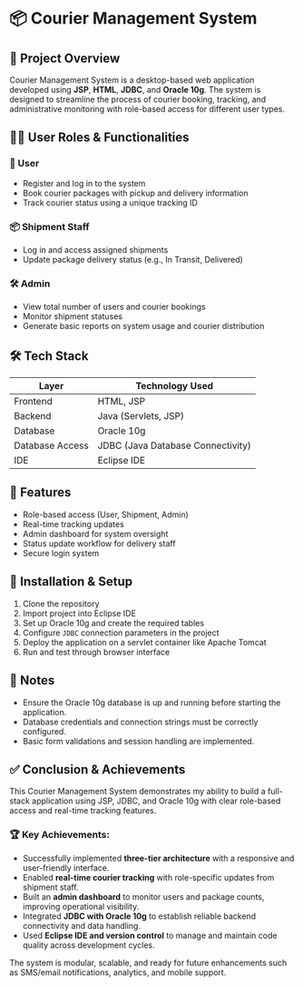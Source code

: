 # 📦 Courier Management System

## 🚀 Project Overview
Courier Management System is a desktop-based web application developed using **JSP**, **HTML**, **JDBC**, and **Oracle 10g**. The system is designed to streamline the process of courier booking, tracking, and administrative monitoring with role-based access for different user types.

## 🧑‍💼 User Roles & Functionalities

### 👤 User
- Register and log in to the system
- Book courier packages with pickup and delivery information
- Track courier status using a unique tracking ID

### 📦 Shipment Staff
- Log in and access assigned shipments
- Update package delivery status (e.g., In Transit, Delivered)

### 🛠️ Admin
- View total number of users and courier bookings
- Monitor shipment statuses
- Generate basic reports on system usage and courier distribution

## 🛠️ Tech Stack

| Layer             | Technology Used          |
|------------------|--------------------------|
| Frontend         | HTML, JSP                |
| Backend          | Java (Servlets, JSP)     |
| Database         | Oracle 10g               |
| Database Access  | JDBC (Java Database Connectivity) |
| IDE              | Eclipse IDE              |

## 🔗 Features
- Role-based access (User, Shipment, Admin)
- Real-time tracking updates
- Admin dashboard for system oversight
- Status update workflow for delivery staff
- Secure login system

## 💾 Installation & Setup
1. Clone the repository
2. Import project into Eclipse IDE
3. Set up Oracle 10g and create the required tables
4. Configure `JDBC` connection parameters in the project
5. Deploy the application on a servlet container like Apache Tomcat
6. Run and test through browser interface

## 📌 Notes
- Ensure the Oracle 10g database is up and running before starting the application.
- Database credentials and connection strings must be correctly configured.
- Basic form validations and session handling are implemented.

## ✅ Conclusion & Achievements

This Courier Management System demonstrates my ability to build a full-stack application using JSP, JDBC, and Oracle 10g with clear role-based access and real-time tracking features. 

### 🏆 Key Achievements:
- Successfully implemented **three-tier architecture** with a responsive and user-friendly interface.
- Enabled **real-time courier tracking** with role-specific updates from shipment staff.
- Built an **admin dashboard** to monitor users and package counts, improving operational visibility.
- Integrated **JDBC with Oracle 10g** to establish reliable backend connectivity and data handling.
- Used **Eclipse IDE and version control** to manage and maintain code quality across development cycles.

The system is modular, scalable, and ready for future enhancements such as SMS/email notifications, analytics, and mobile support.


